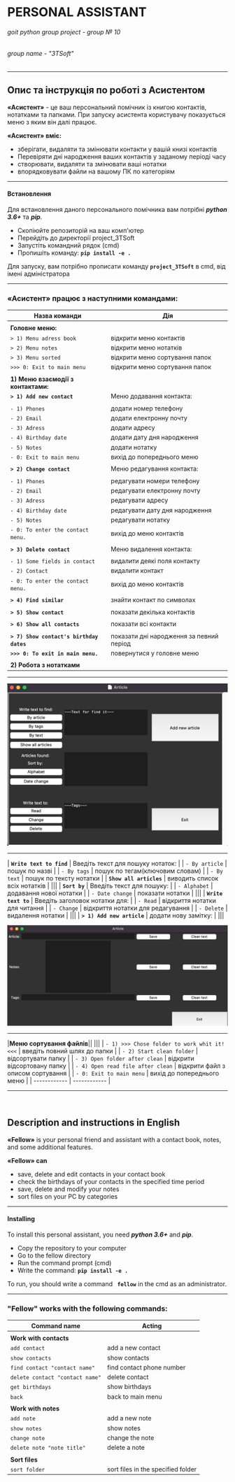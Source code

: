 # **PERSONAL ASSISTANT**
###### goit python group project - group № 10 
###### group name - "3TSoft"

------------
##  Опис та інструкція по роботі з Асистентом

**«Асистент»** - це ваш персональний помічник із книгою контактів, нотатками та папками. При запуску асистента користувачу показується меню з яким він далі працює.

**«Асистент» вміє:**
- зберігати, видаляти та змінювати контакти у вашій книзі контактів
- Перевіряти дні народження ваших контактів у заданому періоді часу
- створювати, видаляти та змінювати ваші нотатки
- впорядковувати файли на вашому ПК по категоріям
------------

#### Встановлення

Для встановлення даного персонального помічника вам потрібні ***python 3.6+*** та ***pip***.

- Скопіюйте репозиторій на ваш комп'ютер
- Перейдіть до директорії project_3TSoft
- Запустіть командний рядок (cmd)
- Пропишіть команду: **`pip install -e .`**

Для запуску, вам потрібно прописати команду **`project_3TSoft`** в cmd, від імені адміністратора 

------------

###  «Асистент» працює з наступними командами:

| Назва команди |  Дія |
| ------------ | ------------ |
|||
|**Головне меню:**||
| `> 1) Menu adress book` | відкрити меню контактів |
| `> 2) Menu notes`  | відкрити меню нотатків |
| `> 3) Menu sorted`  | відкрити меню сортування папок |
| `>>> 0: Exit to main menu`  | відкрити меню сортування папок |
|||
|**1) Меню взаємодії з контактами:**||
| **`> 1) Add new contact`** | Меню додавання контакта: |
|||
| `- 1) Phones`  | додати номер телефону |
| `- 2) Email`  | додати електронну почту |
| `- 3) Adress`  | додати адресу |
| `- 4) Birthday date`  | додати дату дня народження |
| `- 5) Notes`  | додати нотатку |
| `- 0: Exit to main menu`  | вихід до попереднього меню |
|||
| **`> 2) Change contact`** | Меню редагування контакта: |
|||
| `- 1) Phones`  | редагувати номери телефону |
| `- 2) Email`  | редагувати електронну почту |
| `- 3) Adress`  | редагувати адресу |
| `- 4) Birthday date`  | редагувати дату дня народження |
| `- 5) Notes`  | редагувати нотатку |
| `- 0: To enter the contact menu.`  | вихід до меню контактів|
|||
| **`> 3) Delete contact`** | Меню видалення контакта: |
|||
| `- 1) Some fields in contact`  | видалити деякі поля контакту |
| `- 2) Contact`  | видалити контакт |
| `- 0: To enter the contact menu.`  | вихід до меню контактів|
|||
| **`> 4) Find similar`** | знайти контакт по символах|
|||
| **`> 5) Show contact`** | показати декілька контактів  |
|||
| **`> 6) Show all contacts`** | показати всі контакти|
|||
| **`> 7) Show contact's birthday dates`** | показати дні народження за певний період|
| **`>>> 0: To exit in main menu.`** | повернутися у головне меню|
|||
|**2) Робота з нотатками**||

------------

<p align="center">
<img src="https://github.com/AndriiTruba/-pictures/blob/main/menu_notes.png">
</p>

------------

| **`Write text to find`** | Введіть текст для пошуку нотаток: |
| `- By article`  | пошук по назві |
| `- By tags`  | пошук по тегам(ключовим словам) |
| `- By text`  | пошук по тексту нотатки  |
| **`Show all articles`** | виводить список всіх нотатків |
|||
| **`Sort by`** | Введіть текст для пошуку: |
| `- Alphabet` | додавання нової нотатки |
| `- Date change` | показати нотатки |
|||
| **`Write text to`** | Введіть заголовок нотатки для: |
| `- Read`  | відкриття нотатки для читання |
| `- Change`  | відкриття нотатки для редагування |
| `- Delete`  | видалення нотатки |
|||
| **`> 1) Add new article`** | додати нову замітку: |
|||
</p>
<img src="https://github.com/AndriiTruba/-pictures/blob/main/menu_add_note.png">
</p>

------------

|**Меню сортування файлів**||
|||
| `- 1) >>> Chose folder to work whit it! <<<`  |  введіть повний шлях до папки |
| `- 2) Start clean folder`  | відсортувати папку |
| `- 3) Open folder after clean`  | відкрити відсортовану папку |
| `- 4) Open read file after clean`  | відкрити файл з описом сортування |
| `- 0: Exit to main menu`  | вихід до попереднього меню |
| ------------ | ------------ |

------------
‎
## Description and instructions in English

**«Fellow»** is your personal friend and assistant with a contact book, notes, and some additional features.

**«Fellow» can**
- save, delete and edit contacts in your contact book
- сheck the birthdays of your contacts in the specified time period
- save, delete and modify your notes
- sort files on your PC by categories
------------

#### Installing

To install this personal assistant, you need ***python 3.6+*** and ***pip***.

- Copy the repository to your computer
- Go to the fellow directory
- Run the command prompt (cmd)
- Write the command: **`pip install -e .`**

To run, you should write a command **` fellow`** in the cmd as an administrator.

------------

###  "Fellow" works with the following commands:

| Command name |  Acting |
| ------------ | ------------ |
|||
|**Work with contacts**||
| `add contact` | add a new contact |
| `show contacts`  | show contacts |
| `find contact "сontact name"`  | find contact phone number |
| `delete contact "сontact name"` | delete contact |
| `get birthdays` | show birthdays |
| `back` | back to main menu|
|||
|**Work with notes**||
| `add note` | add a new note |
| `show notes` | show notes |
| `change note` | change the note |
| `delete note "note title"` | delete a note |
|||
|**Sort files**||
| `sort folder` | sort files in the specified folder |

